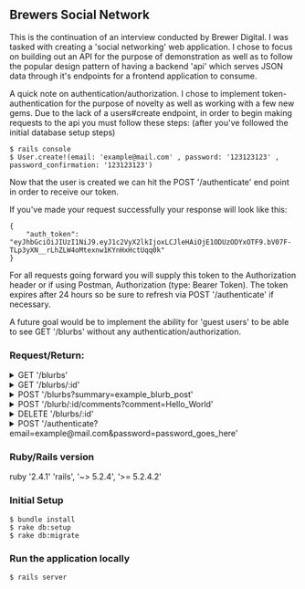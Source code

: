 ## Brewers Social Network
This is the continuation of an interview conducted by Brewer Digital. I was tasked with creating a 'social networking' web application. I chose to focus on building out an API for the purpose of demonstration as well as to follow the popular design pattern of having a backend 'api' which serves JSON data through it's endpoints for a frontend application to consume.

A quick note on authentication/authorization. I chose to implement token-authentication for the purpose of novelty as well as working with a few new gems. Due to the lack of a users#create endpoint, in order to begin making requests to the api you must follow these steps: (after you've followed the initial database setup steps)
~~~
$ rails console
$ User.create!(email: 'example@mail.com' , password: '123123123' , password_confirmation: '123123123')
~~~

Now that the user is created we can hit the POST '/authenticate' end point in order to receive our token.

If you've made your request successfully your response will look like this:
~~~
{
    "auth_token": "eyJhbGciOiJIUzI1NiJ9.eyJ1c2VyX2lkIjoxLCJleHAiOjE1ODUzODYxOTF9.bV07F-TLp3yXN__rLhZLW4oMtexnw1KYnHxHctUqq0k"
}
~~~

For all requests going forward you will supply this token to the Authorization header or if using Postman, Authorization (type: Bearer Token). The token expires after 24 hours so be sure to refresh via POST '/authenticate' if necessary.

A future goal would be to implement the ability for 'guest users' to be able to see GET '/blurbs' without any authentication/authorization.

### Request/Return:

<details>
<summary>GET '/blurbs' </summary> Status Code: 200 OK
<br>
    
```
    
{
    "data": [{
            "id": "1",
            "type": "blurb",
            "attributes": {
                "summary": "this is a blurb",
                "comments": [{
                        "id": 1,
                        "blurb_id": 1,
                        "comment": "This is a comment",
                        "created_at": "2020-03-26T19:25:19.628Z",
                        "updated_at": "2020-03-26T19:25:19.628Z"
                    }, ...
                ]
            }
        },
        {
            "id": "2",
            "type": "blurb",
            "attributes": {
                "summary": "this is my blurb",
                "comments": []
            }
        }, ...
    ]
}
```
</details>
<details>
<summary>GET '/blurbs/:id' </summary> Status Code: 200 OK
<br>

```
{
    "data": {
        "id": "1",
        "type": "blurb",
        "attributes": {
            "summary": "this is a blurb",
            "comments": [
                {
                    "id": 1,
                    "blurb_id": 1,
                    "comment": "This is a comment",
                    "created_at": "2020-03-26T19:25:19.628Z",
                    "updated_at": "2020-03-26T19:25:19.628Z"
                },
                {
                    "id": 2,
                    "blurb_id": 1,
                    "comment": "'this is a comment on blurb 1'",
                    "created_at": "2020-03-26T19:48:38.067Z",
                    "updated_at": "2020-03-26T19:48:38.067Z"
                }
            ]
        }
    }
}
```
</details>

<details>
<summary>POST '/blurbs?summary=example_blurb_post' </summary> Status Code: 201 Created
<br>
 
 ```
 {
    "response": "Blurb Created"
}
```
</details>

<details>
<summary>POST '/blurb/:id/comments?comment=Hello_World' </summary> Status Code: 201 Created
<br>
 
  ```
 {
    "response": "Comment Created"
}
```


 
</details>

<details>
<summary>DELETE '/blurbs/:id' </summary> Status Code: 200 OK
<br>
 
  ```
 {
    "response": "Blurb Deleted"
}
```
</details>

<details>
 <summary>POST '/authenticate?email=example@mail.com&password=password_goes_here' </summary> Status Code: 200 OK
 <br>
 
```
{
    "auth_token": "eyJhbGciOiJIUzI1NiJ9.eyJ1c2VyX2lkIjoxLCJleHAiOjE1ODUzODYxOTF9.bV07F-TLp3yXN__rLhZLW4oMtexnw1KYnHxHctUqq0k"
}
```
</details>

### Ruby/Rails version
ruby '2.4.1'
'rails', '~> 5.2.4', '>= 5.2.4.2'

### Initial Setup 
~~~
$ bundle install
$ rake db:setup
$ rake db:migrate
~~~

### Run the application locally
~~~
$ rails server
~~~

